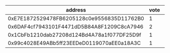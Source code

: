 address|vote|timestamp|signature
---|---|---|---
0xE7E1872529478FB6205128c0e9556835D11762B0|1|1609851430|0x6f80ff29ad8a158ed0a45ff091777ccd94df6a456a01721dc7449708515bf7ea411418b1977d3811c89f8d6743a93c0bfedeb0da381710e6aa6b6b7eaeb860c91c
0x6DAF4cf7943101F4471dD5B84A8F1209C8cA7946|2|1609851444|0x38e93b9765e94e6addf3ce81fc01795af5cfb3fe60a575ff7c58906aa602171a49fff2fb2997376cb3aaf492e897f1d36e8caeeab0919be353ddfdc33640748a1c
0x1CbFb1210dab27208d124Bd4A78a1f077DF25D9f|1|1609851585|0xb8fffba5093a06fe16f58c134e3decd69af75d69c6f8f207f0681472eaca90e52ccee481f38b1ac2227c932915a585a2654762e9e9341ac18d24ec424d6395771b
0x99c4028E49ABb5ff23EEDeD0119070aEE0a18A3C|1|1609854462|0x4290130a2c0cef5285ce7565bfd2eb3c1c59c375b984e2c31dc2d5de74b8ffde1e35c6d35e5e8bf9f3d9b16ee11faad316ad723d564ca9168830b1050c9abe611c